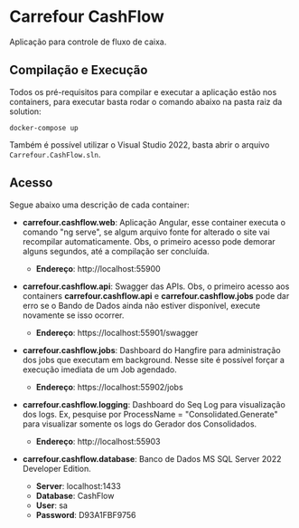 # Carrefour CashFlow

Aplicação para controle de fluxo de caixa.

## Compilação e Execução

Todos os pré-requisitos para compilar e executar a aplicação estão nos containers, para executar basta rodar o comando abaixo na pasta raiz da solution:

```
docker-compose up
```
Também é possível utilizar o Visual Studio 2022, basta abrir o arquivo ```Carrefour.CashFlow.sln```.

## Acesso

Segue abaixo uma descrição de cada container:

- **carrefour.cashflow.web**: Aplicação Angular, esse container executa o comando "ng serve", se algum arquivo fonte for alterado o site vai recompilar automaticamente. 
Obs, o primeiro acesso pode demorar alguns segundos, até a compilação ser concluída.
  - **Endereço**: http://localhost:55900

- **carrefour.cashflow.api**: Swagger das APIs. Obs, o primeiro acesso aos containers **carrefour.cashflow.api** e **carrefour.cashflow.jobs** pode dar erro se o Bando de Dados ainda não estiver disponível, execute novamente se isso ocorrer.
  - **Endereço**: https://localhost:55901/swagger

- **carrefour.cashflow.jobs**: Dashboard do Hangfire para administração dos jobs que executam em background. Nesse site é possível forçar a execução imediata de um Job agendado.
  - **Endereço**: https://localhost:55902/jobs

- **carrefour.cashflow.logging**: Dashboard do Seq Log para visualização dos logs. Ex, pesquise por ProcessName = "Consolidated.Generate" para visualizar somente os logs do Gerador dos Consolidados. 
  - **Endereço**: http://localhost:55903

- **carrefour.cashflow.database**: Banco de Dados MS SQL Server 2022 Developer Edition.
  - **Server**: localhost:1433
  - **Database**: CashFlow
  - **User**: sa
  - **Password**: D93A1FBF9756
